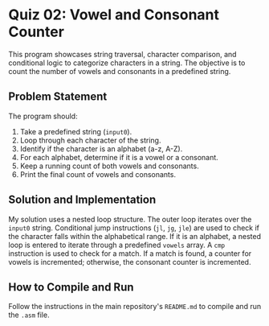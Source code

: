 # Quiz 02: Vowel and Consonant Counter

This program showcases string traversal, character comparison, and conditional logic to categorize characters in a string. The objective is to count the number of vowels and consonants in a predefined string.

## Problem Statement
The program should:
1. Take a predefined string (`input0`).
2. Loop through each character of the string.
3. Identify if the character is an alphabet (a-z, A-Z).
4. For each alphabet, determine if it is a vowel or a consonant.
5. Keep a running count of both vowels and consonants.
6. Print the final count of vowels and consonants.

## Solution and Implementation
My solution uses a nested loop structure. The outer loop iterates over the `input0` string. Conditional jump instructions (`jl`, `jg`, `jle`) are used to check if the character falls within the alphabetical range. If it is an alphabet, a nested loop is entered to iterate through a predefined `vowels` array. A `cmp` instruction is used to check for a match. If a match is found, a counter for vowels is incremented; otherwise, the consonant counter is incremented.

## How to Compile and Run
Follow the instructions in the main repository's `README.md` to compile and run the `.asm` file.